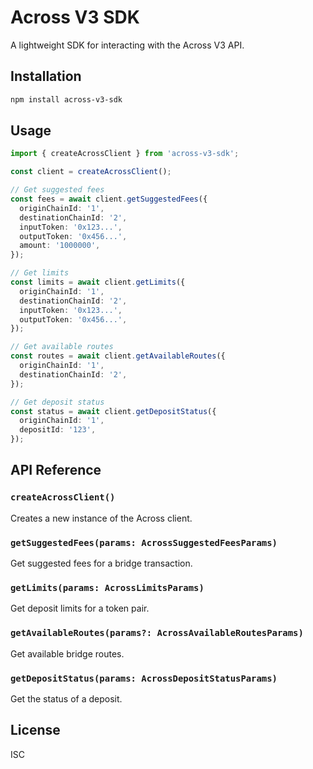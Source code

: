 # Across V3 SDK

A lightweight SDK for interacting with the Across V3 API.

## Installation

```bash
npm install across-v3-sdk
```

## Usage

```typescript
import { createAcrossClient } from 'across-v3-sdk';

const client = createAcrossClient();

// Get suggested fees
const fees = await client.getSuggestedFees({
  originChainId: '1',
  destinationChainId: '2',
  inputToken: '0x123...',
  outputToken: '0x456...',
  amount: '1000000',
});

// Get limits
const limits = await client.getLimits({
  originChainId: '1',
  destinationChainId: '2',
  inputToken: '0x123...',
  outputToken: '0x456...',
});

// Get available routes
const routes = await client.getAvailableRoutes({
  originChainId: '1',
  destinationChainId: '2',
});

// Get deposit status
const status = await client.getDepositStatus({
  originChainId: '1',
  depositId: '123',
});
```

## API Reference

### `createAcrossClient()`

Creates a new instance of the Across client.

### `getSuggestedFees(params: AcrossSuggestedFeesParams)`

Get suggested fees for a bridge transaction.

### `getLimits(params: AcrossLimitsParams)`

Get deposit limits for a token pair.

### `getAvailableRoutes(params?: AcrossAvailableRoutesParams)`

Get available bridge routes.

### `getDepositStatus(params: AcrossDepositStatusParams)`

Get the status of a deposit.

## License

ISC

